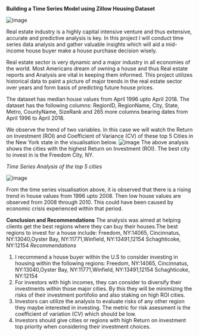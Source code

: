 **Building a Time Series Model using Zillow Housing Dataset**

![image](https://github.com/Nelsonkim44/Phase-4-Project/assets/133017240/e9ce3b00-bc0a-442f-af68-ff1890057faf)

Real estate industry is a highly capital intensive venture and thus extensive, accurate and predictive analysis is key. In this project I will conduct time series data analysis and gather valuable insights which will aid a mid-income house buyer make a house purchase decision wisely. 

Real estate sector is very dynamic and a major industry in all economies of the world. Most Americans dream of owning a house and thus Real estate reports and Analysis are vital in keeping them informed. This project utilizes historical data to paint a picture of major trends in the real estate sector over years and form basis of predicting future house prices.

The dataset has median house values from April 1996 upto April 2018. The dataset has the following columns: RegionID, RegionName, City, State, Metro, CountyName, SizeRank and 265 more columns bearing dates from April 1996 to April 2018.

We observe the trend of two variables. In this case we will watch the Return on Investment (ROI) and Coefficient of Variance (CV) of these top 5 Cities in the New York state in the visualisation below.
![image](https://github.com/Nelsonkim44/Phase-4-Project/assets/133017240/02f69bbc-3dc3-486a-b0e2-93004a21deaa)
The above analysis shows the cities with the highest Return on Investment (ROI). The best city to invest in is the Freedom City, NY.

*Time Series Analysis of the top 5 cities*

![image](https://github.com/Nelsonkim44/Phase-4-Project/assets/133017240/8af37d25-c61b-4163-b24f-24e9fd0a119d)

From the time series visualisation above, it is observed that there is a rising trend in house values from 1996 upto 2008. Then low house values are observed from 2008 through 2010. This could have been caused by economic crisis experienced within that period.

**Conclusion and Recommendations**
The analysis was aimed at helping clients get the best regions where they can buy their houses.The best regions to invest for a house include: Freedom, NY:14065, Cincinnatus, NY:13040,Oyster Bay, NY:11771,Winfield, NY:13491,12154 Schaghticoke, NY:12154
*Recommendations*
1. I recommend a house buyer within the U.S to consider investing in housing within the following regions: Freedom, NY:14065, Cincinnatus, NY:13040,Oyster Bay, NY:11771,Winfield, NY:13491,12154 Schaghticoke, NY:12154
2. For investors with high incomes, they can consider to diversify their investments within those major cities. By this they will be minimizing the risks of their investment portifolio and also staking on high ROI cities.
3. Investors can utilize the analysis to evaluate risks of any other region they maybe interested in investing. The metric for risk asessment is the coefficient of variation (CV) which should be low.
4. Investors should give cities or regions with high Return on investment top priority when considering their investment choices.
   
